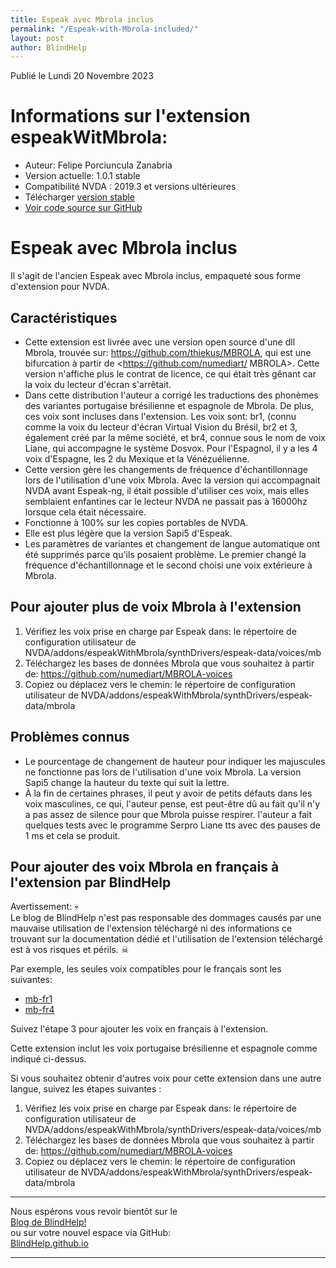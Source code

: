 ```yaml
---
title: Espeak avec Mbrola inclus
permalink: "/Espeak-with-Mbrola-included/"
layout: post
author: BlindHelp
---
```


<footer>Publié le Lundi 20 Novembre 2023</footer>


# Informations sur l'extension espeakWitMbrola: #

* Auteur: Felipe Porciuncula Zanabria
* Version actuelle: 1.0.1 stable
* Compatibilité NVDA : 2019.3 et versions ultérieures
* Télécharger [version stable][1]
* [Voir code source sur GitHub][2]


# Espeak avec Mbrola inclus #

Il s'agit de l'ancien Espeak  avec Mbrola inclus, empaqueté sous forme d'extension pour NVDA.

## Caractéristiques ##

* Cette extension est livrée avec une version open source d'une dll Mbrola, trouvée sur: <https://github.com/thiekus/MBROLA>, qui est une bifurcation à partir de <https://github.com/numediart/ MBROLA>. Cette version n'affiche plus le contrat de licence, ce qui était très gênant car la voix du lecteur d'écran s'arrêtait.
* Dans cette distribution l'auteur a corrigé les traductions des phonèmes des variantes portugaise brésilienne et espagnole de Mbrola. De plus, ces voix sont incluses dans l'extension. Les voix sont: br1, (connu comme la voix du lecteur d'écran Virtual Vision du Brésil, br2 et 3, également créé par la même société, et br4, connue sous le nom de voix Liane, qui accompagne le système Dosvox.
Pour l'Espagnol, il y a les 4 voix d'Espagne, les 2 du Mexique et la Vénézuélienne.
* Cette version gère les changements de fréquence d'échantillonnage lors de l'utilisation d'une voix Mbrola. Avec la version qui accompagnait NVDA avant  Espeak-ng, il était possible d'utiliser ces voix, mais elles semblaient enfantines car le lecteur NVDA ne passait pas à 16000hz lorsque cela était nécessaire.
* Fonctionne à 100% sur les copies portables de NVDA.
* Elle est plus légère que la version Sapi5 d'Espeak.
* Les paramètres de variantes et changement de langue automatique ont été supprimés parce qu'ils posaient problème. Le premier changé la fréquence d'échantillonnage et le second choisi une voix extérieure à Mbrola.

## Pour ajouter plus de voix Mbrola à l'extension ##

1. Vérifiez les voix prise en charge par Espeak dans: le répertoire de configuration utilisateur de NVDA/addons/espeakWithMbrola/synthDrivers/espeak-data/voices/mb
2. Téléchargez les bases de données Mbrola  que vous souhaitez à partir de: <https://github.com/numediart/MBROLA-voices>
3. Copiez ou déplacez vers le chemin: le répertoire de configuration utilisateur de NVDA/addons/espeakWithMbrola/synthDrivers/espeak-data/mbrola

## Problèmes connus ##

* Le pourcentage de changement de hauteur pour indiquer les majuscules ne fonctionne pas lors de l'utilisation d'une voix Mbrola. La version Sapi5 change la hauteur du texte qui suit la lettre.
* À la fin de certaines phrases, il peut y avoir de petits défauts dans les voix masculines, ce qui, l'auteur pense, est peut-être dû au fait qu'il n'y a pas assez de silence pour que Mbrola puisse respirer. l'auteur a fait quelques tests avec le programme Serpro Liane  tts avec des pauses de 1 ms et cela se produit.


[1]: https://github.com/FelipeZanabria/Espeak-wit-Mbrola/releases/download/1.0.1/espeakWitMbrola-1.0.1.nvda-addon

[2]: https://github.com/FelipeZanabria/Espeak-wit-Mbrola


## Pour ajouter des voix Mbrola en français à l'extension  par BlindHelp ##

Avertissement: 💀  
Le blog de BlindHelp n'est pas responsable des dommages causés par une mauvaise utilisation de l'extension téléchargé ni des informations ce trouvant sur la documentation dédié et l'utilisation de l'extension téléchargé est à vos risques et périls. ☠  

Par exemple,  les seules voix compatibles pour le français sont les suivantes:

* [mb-fr1](https://raw.githubusercontent.com/numediart/MBROLA-voices/master/data/fr1/fr1)
* [mb-fr4](https://raw.githubusercontent.com/numediart/MBROLA-voices/master/data/fr4/fr4)

Suivez l'étape 3 pour ajouter les voix en français à l'extension.

Cette extension inclut les voix portugaise brésilienne et espagnole comme indiqué ci-dessus.

Si vous souhaitez obtenir d'autres voix pour cette extension dans une autre langue, suivez les étapes suivantes :


1. Vérifiez les voix prise en charge par Espeak dans: le répertoire de configuration utilisateur de NVDA/addons/espeakWithMbrola/synthDrivers/espeak-data/voices/mb
2. Téléchargez les bases de données Mbrola  que vous souhaitez à partir de: <https://github.com/numediart/MBROLA-voices>
3. Copiez ou déplacez vers le chemin: le répertoire de configuration utilisateur de NVDA/addons/espeakWithMbrola/synthDrivers/espeak-data/mbrola


---

Nous espérons vous revoir bientôt sur le      
[Blog de BlindHelp!](http://blindhelp.blogspot.fr/)                    
ou sur  votre nouvel espace via GitHub:                     
[BlindHelp.github.io](https://blindhelp.github.io)                    

---